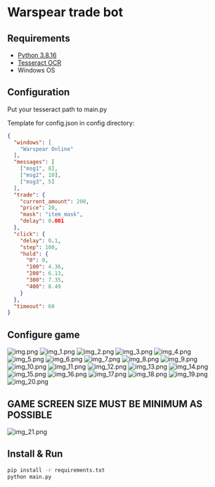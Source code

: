 # Warspear trade bot

## Requirements
* [Python 3.8.16](https://www.python.org/downloads/release/python-3816/)
* [Tesseract OCR](https://github.com/UB-Mannheim/tesseract/wiki)
* Windows OS

## Configuration
Put your tesseract path to main.py

Template for config.json in config directory:
```json
{
  "windows": [
    "Warspear Online"
  ],
  "messages": [
    ["msg1", 8],
    ["msg2", 10],
    ["msg3", 5]
  ],
  "trade": {
    "current_amount": 200,
    "price": 20,
    "mask": "item_mask",
    "delay": 0.001
  },
  "click": {
    "delay": 0.1,
    "step": 100,
    "hold": {
      "0": 0,
      "100": 4.36,
      "200": 6.13,
      "300": 7.35,
      "400": 8.49
    }
  },
  "timeout": 60
}
```

## Configure game
![img.png](readme/img.png)
![img_1.png](readme/img_1.png)
![img_2.png](readme/img_2.png)
![img_3.png](readme/img_3.png)
![img_4.png](readme/img_4.png)
![img_5.png](readme/img_5.png)
![img_6.png](readme/img_6.png)
![img_7.png](readme/img_7.png)
![img_8.png](readme/img_8.png)
![img_9.png](readme/img_9.png)
![img_10.png](readme/img_10.png)
![img_11.png](readme/img_11.png)
![img_12.png](readme/img_12.png)
![img_13.png](readme/img_13.png)
![img_14.png](readme/img_14.png)
![img_15.png](readme/img_15.png)
![img_16.png](readme/img_16.png)
![img_17.png](readme/img_17.png)
![img_18.png](readme/img_18.png)
![img_19.png](readme/img_19.png)
![img_20.png](readme/img_20.png)

## GAME SCREEN SIZE MUST BE MINIMUM AS POSSIBLE
![img_21.png](readme/img_21.png)
## Install & Run
```bash
pip install -r requirements.txt
python main.py
```